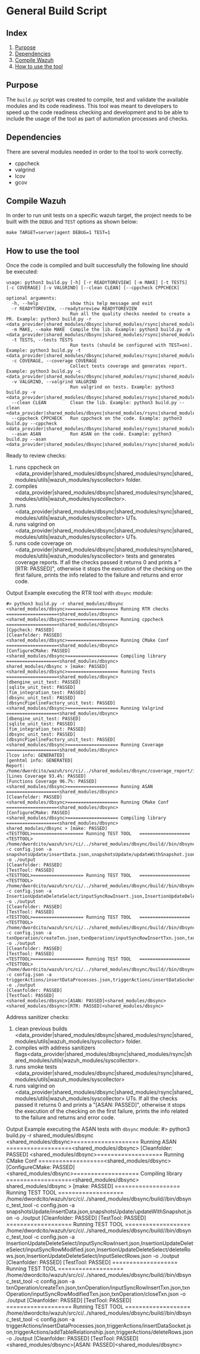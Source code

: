 # General Build Script
## Index
1. [Purpose](#purpose)
2. [Dependencies](#dependencies)
3. [Compile Wazuh](#compile-wazuh)
4. [How to use the tool](#how-to-use-the-tool)

## Purpose
The `build.py` script was created to compile, test and validate the available modules and its code readiness. This tool was meant to developers to speed up the code readiness checking and development and to be able to include the usage of the tool as part of automation processes and checks.

## Dependencies
There are several modules needed in order to the tool to work correctly.
  - cppcheck
  - valgrind
  - lcov
  - gcov

## Compile Wazuh
In order to run unit tests on a specific wazuh target, the project needs to be built with the `DEBUG` and `TEST` options as shown below:
```
make TARGET=server|agent DEBUG=1 TEST=1
```

## How to use the tool
Once the code is compiled and built successfully the following line should be executed:

```
usage: python3 build.py [-h] [-r READYTOREVIEW] [-m MAKE] [-t TESTS] [-c COVERAGE] [-v VALGRIND] [--clean CLEAN] [--cppcheck CPPCHECK]

optional arguments:
  -h, --help            show this help message and exit
  -r READYTOREVIEW, --readytoreview READYTOREVIEW
                        Run all the quality checks needed to create a PR. Example: python3 build.py -r <data_provider|shared_modules/dbsync|shared_modules/rsync|shared_modules/utils|wazuh_modules/syscollector>
  -m MAKE, --make MAKE  Compile the lib. Example: python3 build.py -m <data_provider|shared_modules/dbsync|shared_modules/rsync|shared_modules/utils|wazuh_modules/syscollector>
  -t TESTS, --tests TESTS
                        Run tests (should be configured with TEST=on). Example: python3 build.py -t <data_provider|shared_modules/dbsync|shared_modules/rsync|shared_modules/utils|wazuh_modules/syscollector>
  -c COVERAGE, --coverage COVERAGE
                        Collect tests coverage and generates report. Example: python3 build.py -c <data_provider|shared_modules/dbsync|shared_modules/rsync|shared_modules/utils|wazuh_modules/syscollector>
  -v VALGRIND, --valgrind VALGRIND
                        Run valgrind on tests. Example: python3 build.py -v <data_provider|shared_modules/dbsync|shared_modules/rsync|shared_modules/utils|wazuh_modules/syscollector>
  --clean CLEAN         Clean the lib. Example: python3 build.py --clean <data_provider|shared_modules/dbsync|shared_modules/rsync|shared_modules/utils|wazuh_modules/syscollector>
  --cppcheck CPPCHECK   Run cppcheck on the code. Example: python3 build.py --cppcheck <data_provider|shared_modules/dbsync|shared_modules/rsync|shared_modules/utils|wazuh_modules/syscollector>
  --asan ASAN           Run ASAN on the code. Example: python3 build.py --asan <data_provider|shared_modules/dbsync|shared_modules/rsync|shared_modules/utils|wazuh_modules/syscollector>
```

Ready to review checks:
  1. runs cppcheck on <data_provider|shared_modules/dbsync|shared_modules/rsync|shared_modules/utils|wazuh_modules/syscollector> folder.
  2. compiles <data_provider|shared_modules/dbsync|shared_modules/rsync|shared_modules/utils|wazuh_modules/syscollector>.
  3. runs <data_provider|shared_modules/dbsync|shared_modules/rsync|shared_modules/utils|wazuh_modules/syscollector> UTs.
  4. runs valgrind on <data_provider|shared_modules/dbsync|shared_modules/rsync|shared_modules/utils|wazuh_modules/syscollector> UTs.
  5. runs code coverage on <data_provider|shared_modules/dbsync|shared_modules/rsync|shared_modules/utils|wazuh_modules/syscollector> tests and generates coverage reports.
If all the checks passed it returns 0 and prints a "[RTR: PASSED]", otherwise it stops the execution of the checking on the first failure, prints the info related to the failure and returns and error code.


Output Example executing the RTR tool with `dbsync` module:
```
#> python3 build.py -r shared_modules/dbsync
<shared_modules/dbsync>=================== Running RTR checks  ===================<shared_modules/dbsync>
<shared_modules/dbsync>=================== Running cppcheck    ===================<shared_modules/dbsync>
[Cppcheck: PASSED]
[Cleanfolder: PASSED]
<shared_modules/dbsync>=================== Running CMake Conf  ===================<shared_modules/dbsync>
[ConfigureCMake: PASSED]
<shared_modules/dbsync>=================== Compiling library   ===================<shared_modules/dbsync>
shared_modules/dbsync > [make: PASSED]
<shared_modules/dbsync>=================== Running Tests       ===================<shared_modules/dbsync>
[dbengine_unit_test: PASSED]
[sqlite_unit_test: PASSED]
[fim_integration_test: PASSED]
[dbsync_unit_test: PASSED]
[dbsyncPipelineFactory_unit_test: PASSED]
<shared_modules/dbsync>=================== Running Valgrind    ===================<shared_modules/dbsync>
[dbengine_unit_test: PASSED]
[sqlite_unit_test: PASSED]
[fim_integration_test: PASSED]
[dbsync_unit_test: PASSED]
[dbsyncPipelineFactory_unit_test: PASSED]
<shared_modules/dbsync>=================== Running Coverage    ===================<shared_modules/dbsync>
[lcov info: GENERATED]
[genhtml info: GENERATED]
Report: /home/dwordcito/wazuh/src/ci/../shared_modules/dbsync/coverage_report/index.html
[Lines Coverage 93.4%: PASSED]
[Functions Coverage 96.7%: PASSED]
<shared_modules/dbsync>=================== Running ASAN        ===================<shared_modules/dbsync>
[Cleanfolder: PASSED]
<shared_modules/dbsync>=================== Running CMake Conf  ===================<shared_modules/dbsync>
[ConfigureCMake: PASSED]
<shared_modules/dbsync>=================== Compiling library   ===================<shared_modules/dbsync>
shared_modules/dbsync > [make: PASSED]
<TESTTOOL>=================== Running TEST TOOL   ===================<TESTTOOL>
/home/dwordcito/wazuh/src/ci/../shared_modules/dbsync/build//bin/dbsync_test_tool -c config.json -a snapshotsUpdate/insertData.json,snapshotsUpdate/updateWithSnapshot.json -o ./output
[Cleanfolder: PASSED]
[TestTool: PASSED]
<TESTTOOL>=================== Running TEST TOOL   ===================<TESTTOOL>
/home/dwordcito/wazuh/src/ci/../shared_modules/dbsync/build//bin/dbsync_test_tool -c config.json -a InsertionUpdateDeleteSelect/inputSyncRowInsert.json,InsertionUpdateDeleteSelect/inputSyncRowModified.json,InsertionUpdateDeleteSelect/deleteRows.json,InsertionUpdateDeleteSelect/inputSelectRows.json -o ./output
[Cleanfolder: PASSED]
[TestTool: PASSED]
<TESTTOOL>=================== Running TEST TOOL   ===================<TESTTOOL>
/home/dwordcito/wazuh/src/ci/../shared_modules/dbsync/build//bin/dbsync_test_tool -c config.json -a txnOperation/createTxn.json,txnOperation/inputSyncRowInsertTxn.json,txnOperation/inputSyncRowModifiedTxn.json,txnOperation/closeTxn.json -o ./output
[Cleanfolder: PASSED]
[TestTool: PASSED]
<TESTTOOL>=================== Running TEST TOOL   ===================<TESTTOOL>
/home/dwordcito/wazuh/src/ci/../shared_modules/dbsync/build//bin/dbsync_test_tool -c config.json -a triggerActions/insertDataProcesses.json,triggerActions/insertDataSocket.json,triggerActions/addTableRelationship.json,triggerActions/deleteRows.json -o ./output
[Cleanfolder: PASSED]
[TestTool: PASSED]
<shared_modules/dbsync>[ASAN: PASSED]<shared_modules/dbsync>
<shared_modules/dbsync>[RTR: PASSED]<shared_modules/dbsync>

```


Address sanitizer checks:
  1. clean previous builds <data_provider|shared_modules/dbsync|shared_modules/rsync|shared_modules/utils|wazuh_modules/syscollector> folder.
  2. compiles with address sanitizers flags<data_provider|shared_modules/dbsync|shared_modules/rsync|shared_modules/utils|wazuh_modules/syscollector>.
  3. runs smoke tests <data_provider|shared_modules/dbsync|shared_modules/rsync|shared_modules/utils|wazuh_modules/syscollector>
  4. runs valgrind on <data_provider|shared_modules/dbsync|shared_modules/rsync|shared_modules/utils|wazuh_modules/syscollector> UTs.
If all the checks passed it returns 0 and prints a "[ASAN: PASSED]", otherwise it stops the execution of the checking on the first failure, prints the info related to the failure and returns and error code.

Output Example executing the ASAN tests with `dbsync` module:
#> python3 build.py -r shared_modules/dbsync
<shared_modules/dbsync>=================== Running ASAN        ===================<shared_modules/dbsync>
[Cleanfolder: PASSED]
<shared_modules/dbsync>=================== Running CMake Conf  ===================<shared_modules/dbsync>
[ConfigureCMake: PASSED]
<shared_modules/dbsync>=================== Compiling library   ===================<shared_modules/dbsync>
shared_modules/dbsync > [make: PASSED]
<TESTTOOL>=================== Running TEST TOOL   ===================<TESTTOOL>
/home/dwordcito/wazuh/src/ci/../shared_modules/dbsync/build//bin/dbsync_test_tool -c config.json -a snapshotsUpdate/insertData.json,snapshotsUpdate/updateWithSnapshot.json -o ./output
[Cleanfolder: PASSED]
[TestTool: PASSED]
<TESTTOOL>=================== Running TEST TOOL   ===================<TESTTOOL>
/home/dwordcito/wazuh/src/ci/../shared_modules/dbsync/build//bin/dbsync_test_tool -c config.json -a InsertionUpdateDeleteSelect/inputSyncRowInsert.json,InsertionUpdateDeleteSelect/inputSyncRowModified.json,InsertionUpdateDeleteSelect/deleteRows.json,InsertionUpdateDeleteSelect/inputSelectRows.json -o ./output
[Cleanfolder: PASSED]
[TestTool: PASSED]
<TESTTOOL>=================== Running TEST TOOL   ===================<TESTTOOL>
/home/dwordcito/wazuh/src/ci/../shared_modules/dbsync/build//bin/dbsync_test_tool -c config.json -a txnOperation/createTxn.json,txnOperation/inputSyncRowInsertTxn.json,txnOperation/inputSyncRowModifiedTxn.json,txnOperation/closeTxn.json -o ./output
[Cleanfolder: PASSED]
[TestTool: PASSED]
<TESTTOOL>=================== Running TEST TOOL   ===================<TESTTOOL>
/home/dwordcito/wazuh/src/ci/../shared_modules/dbsync/build//bin/dbsync_test_tool -c config.json -a triggerActions/insertDataProcesses.json,triggerActions/insertDataSocket.json,triggerActions/addTableRelationship.json,triggerActions/deleteRows.json -o ./output
[Cleanfolder: PASSED]
[TestTool: PASSED]
<shared_modules/dbsync>[ASAN: PASSED]<shared_modules/dbsync>